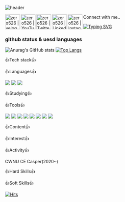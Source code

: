 ![header](https://capsule-render.vercel.app/api?type=waving&color=auto&height=250&section=header&text=Hi!&nbsp;Its&nbsp;zER0&fontSize=90)

Connect with me..
[<img align="left" alt="zero526 | velog" width="48px" src="https://img.icons8.com/color/48/000000/blog.png" />][website]
[<img align="left" alt="zero526 | YouTube" width="48px" src="https://img.icons8.com/color/48/000000/youtube-play.png" />][youtube]
[<img align="left" alt="zero526 | Twitter" width="48px" src="https://img.icons8.com/color/48/000000/twitter-squared.png" />][twitter]
[<img align="left" alt="zero526 | LinkedIn" width="48px" src="https://img.icons8.com/color/48/000000/linkedin.png" />][linkedin]
[<img align="left" alt="zero526 | Instagram" width="48px" src="https://img.icons8.com/color/48/000000/instagram-new--v2.png" />][instagram]

[website]: https://naver.com
[twitter]: https://twitter.com/
[youtube]: https://youtube.com/
[linkedin]: https://linkedin.com/in/
[instagram]: https://instagram.com/


[![Typing SVG](https://readme-typing-svg.demolab.com/?lines=First+line+of+text;Second+line+of+text)](https://git.io/typing-svg)

### github status & uesd languages ### 
![Anurag's GitHub stats](https://github-readme-stats.vercel.app/api?username=zero526&show_icons=true&theme=radical) [![Top Langs](https://github-readme-stats.vercel.app/api/top-langs/?username=zero526&layout=compact)](https://github.com/delay-100/github-readme-stats) 

👍Tech stack👍

👍Languages👍
<p>
  <img src="https://img.shields.io/badge/C-A8B9CC?style=flat&logo=C&logoColor=white"/>
  <img src="https://img.shields.io/badge/C++-00599C?style=flat&logo=C%2B%2B&logoColor=white"/>
  <img src="https://img.shields.io/badge/Python-3776AB?style=flat&logo=Python&logoColor=white"/>
</p>

👍Studying👍

👍Tools👍
<p>
  <img src="https://img.shields.io/badge/Visual Studio-5C2D91?style=flat&logo=Visual Studio&logoColor=white"/>
  <img src="https://img.shields.io/badge/Docker-2496ED?style=flat&logo=Docker&logoColor=white"/>
  <img src="https://img.shields.io/badge/Google Colab-F9AB00?style=flat&logo=Google Colab&logoColor=white"/>
  <img src="https://img.shields.io/badge/Linux-FCC624?style=flat&logo=linux&logoColor=black"/>
  <img src="https://img.shields.io/badge/Ubuntu-E95420?style=flat&logo=Ubuntu&logoColor=white"/>
  <img src="https://img.shields.io/badge/Amazon AWS-232F3E?style=flat&logo=amazonaws&logoColor=white"/>
  <img src="https://img.shields.io/badge/GitHub-181717?style=flat&logo=GitHub&logoColor=white"/>
  <img src="https://img.shields.io/badge/Flask-000000?style=flat&logo=flask&logoColor=white"/>
</p>

👍Content👍

👍Interest👍

👍Activity👍
<p>
  CWNU CE Casper(2020~)
</p>


👍Hard Skills👍

👍Soft Skills👍

<!--  백준 연동
http://mazassumnida.wtf/api/v1/generate_badge?boj={username}
-->

<!-- 방문자 수 표시 -->
[![Hits](https://hits.seeyoufarm.com/api/count/incr/badge.svg?url=https%3A%2F%2Fgithub.com%2Fzero526%2Fhit-counter&count_bg=%2379C83D&title_bg=%23555555&icon=&icon_color=%23E7E7E7&title=hits&edge_flat=false)](https://hits.seeyoufarm.com)

<!--
**zero526/zero526** is a ✨ _special_ ✨ repository because its `README.md` (this file) appears on your GitHub profile.

Here are some ideas to get you started:

- 🔭 I’m currently working on ...
- 🌱 I’m currently learning ...
- 👯 I’m looking to collaborate on ...
- 🤔 I’m looking for help with ...
- 💬 Ask me about ...
- 📫 How to reach me: ...
- 😄 Pronouns: ...
- ⚡ Fun fact: ...
-->
